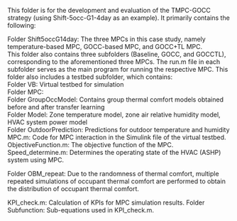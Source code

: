This folder is for the development and evaluation of the TMPC-GOCC strategy (using Shift-5occ-G1-4day as an example). It primarily contains the following:

Folder Shift5occG14day: The three MPCs in this case study, namely temperature-based MPC, GOCC-based MPC, and GOCC+TL MPC.  
	This folder also contains three subfolders (Baseline, GOCC, and GOCCTL), corresponding to the aforementioned three MPCs. The run.m file in each subfolder serves as the main program for running the respective MPC.
	This folder also includes a testbed subfolder, which contains:  
		Folder VB: Virtual testbed for simulation  
		Folder MPC:  
			Folder GroupOccModel: Contains group thermal comfort models obtained before and after transfer learning  
			Folder Model: Zone temperature model, zone air relative humidity model, HVAC system power model  
			Folder OutdoorPrediction: Predictions for outdoor temperature and humidity
		MPC.m: Code for MPC interaction in the Simulink file of the virtual testbed.
		ObjectiveFunction.m: The objective function of the MPC.
		Speed_determine.m: Determines the operating state of the HVAC (ASHP) system using MPC.

Folder OBM_repeat: Due to the randomness of thermal comfort, multiple repeated simulations of occupant thermal comfort are performed to obtain the distribution of occupant thermal comfort.

KPI_check.m: Calculation of KPIs for MPC simulation results.
Folder Subfunction: Sub-equations used in KPI_check.m.